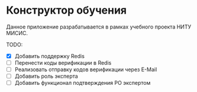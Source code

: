# Конструктор обучения

Данное приложение разрабатывается в рамках учебного проекта НИТУ МИСИС.

TODO:
- [x] Добавить поддержку Redis
- [ ] Перенести коды верификации в Redis
- [ ] Реализовать отправку кодов верификации через E-Mail
- [ ] Добавить роль эксперта
- [ ] Добавить функционал подтверждения РО экспертом
